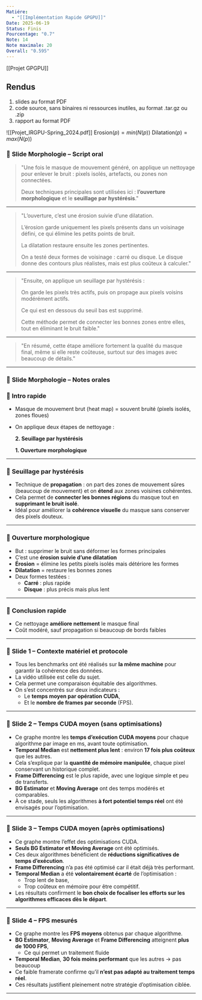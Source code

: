 ```yaml
---
Matiére:
  - "[[Implémentation Rapide GPGPU]]"
Date: 2025-06-19
Status: Finis
Pourcentage: "0.7"
Note: 14
Note maximale: 20
Overall: "0.595"
---
```

[[Projet GPGPU]]
## Rendus
1. slides au format PDF
2. code source, sans binaires ni ressources inutiles, au format .tar.gz ou .zip
3. rapport au format PDF
  
![[Projet_IRGPU-Spring_2024.pdf]]
$\text{Erosion}(p)=min(N(p))$
$\text{Dilatation}(p)=max(N(p))$
  
### 🎤 **Slide Morphologie – Script oral**

> "Une fois le masque de mouvement généré, on applique un nettoyage pour enlever le bruit : pixels isolés, artefacts, ou zones non connectées.
> 
> Deux techniques principales sont utilisées ici : **l’ouverture morphologique** et le **seuillage par hystérésis**."
---

> "L’ouverture, c’est une érosion suivie d’une dilatation.
> 
> L’érosion garde uniquement les pixels présents dans un voisinage défini, ce qui élimine les petits points de bruit.
> 
> La dilatation restaure ensuite les zones pertinentes.
> 
> On a testé deux formes de voisinage : carré ou disque. Le disque donne des contours plus réalistes, mais est plus coûteux à calculer."
---

> "Ensuite, on applique un seuillage par hystérésis :
> 
> On garde les pixels très actifs, puis on propage aux pixels voisins modérément actifs.
> 
> Ce qui est en dessous du seuil bas est supprimé.
> 
> Cette méthode permet de connecter les bonnes zones entre elles, tout en éliminant le bruit faible."
---

> "En résumé, cette étape améliore fortement la qualité du masque final, même si elle reste coûteuse, surtout sur des images avec beaucoup de détails."
---
### 📝 **Slide Morphologie – Notes orales**
### 🔹 **Intro rapide**
- Masque de mouvement brut (heat map) = souvent bruité (pixels isolés, zones floues)
- On applique deux étapes de nettoyage :
    
    **2. Seuillage par hystérésis**
    
    **1. Ouverture morphologique**
    
---
### 🔹 **Seuillage par hystérésis**
- Technique de **propagation** : on part des zones de mouvement sûres (beaucoup de mouvement) et on **étend** aux zones voisines cohérentes.
- Cela permet de **connecter les bonnes régions** du masque tout en **supprimant le bruit isolé**.
- Idéal pour améliorer la **cohérence visuelle** du masque sans conserver des pixels douteux.
---
### 🔹 **Ouverture morphologique**
- But : supprimer le bruit sans déformer les formes principales
- C’est une **érosion suivie d’une dilatation**
- **Érosion** = élimine les petits pixels isolés mais détériore les formes
- **Dilatation** = restaure les bonnes zones
- Deux formes testées :
    - **Carré** : plus rapide
    - **Disque** : plus précis mais plus lent
---
### 🔹 **Conclusion rapide**
- Ce nettoyage **améliore nettement** le masque final
- Coût modéré, sauf propagation si beaucoup de bords faibles
---
### 📝 **Slide 1 – Contexte matériel et protocole**
- Tous les benchmarks ont été réalisés sur **la même machine** pour garantir la cohérence des données.
- La vidéo utilisée est celle du sujet.
- Cela permet une comparaison équitable des algorithmes.
- On s’est concentrés sur deux indicateurs :
    - Le **temps moyen par opération CUDA**,
    - Et le **nombre de frames par seconde** (FPS).
---
### 📝 **Slide 2 – Temps CUDA moyen (sans optimisations)**
- Ce graphe montre les **temps d’exécution CUDA moyens** pour chaque algorithme par image en ms, avant toute optimisation.
- **Temporal Median** est **nettement plus lent** : environ **17 fois plus coûteux** que les autres.
- Cela s’explique par la **quantité de mémoire manipulée**, chaque pixel conservant un historique complet.
- **Frame Differencing** est le plus rapide, avec une logique simple et peu de transferts.
- **BG Estimator** et **Moving Average** ont des temps modérés et comparables.
- À ce stade, seuls les algorithmes **à fort potentiel temps réel** ont été envisagés pour l’optimisation.
---
### 📝 **Slide 3 – Temps CUDA moyen (après optimisations)**
- Ce graphe montre l’effet des optimisations CUDA.
- **Seuls BG Estimator et Moving Average** ont été optimisés.
- Ces deux algorithmes bénéficient de **réductions significatives de temps d’exécution**.
- **Frame Differencing** n’a pas été optimisé car il était déjà très performant.
- **Temporal Median** a été **volontairement écarté** de l’optimisation :
    - Trop lent de base,
    - Trop coûteux en mémoire pour être compétitif.
- Les résultats confirment le **bon choix de focaliser les efforts sur les algorithmes efficaces dès le départ**.
---
### 📝 **Slide 4 – FPS mesurés**
- Ce graphe montre les **FPS moyens** obtenus par chaque algorithme.
- **BG Estimator**, **Moving Average** et **Frame Differencing** atteignent **plus de 1000 FPS**,
    - Ce qui permet un traitement fluide
- **Temporal Median**, **30 fois moins performant** que les autres → pas beaucoup
- Ce faible framerate confirme qu’il **n’est pas adapté au traitement temps réel**.
- Ces résultats justifient pleinement notre stratégie d’optimisation ciblée.
---